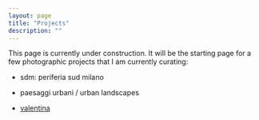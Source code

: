```yaml
---
layout: page
title: "Projects"
description: ""
---
```


This page is currently under construction. It will be the starting page for a few photographic projects that I am currently curating:

* sdm: periferia sud milano

* paesaggi urbani / urban landscapes

* [valentina](project-valentina.html)

<!-- ### [sdm: periferia sud milano](project-sdm.html)

### [paesaggi urbani / urban landscapes](project-milano.html)

 -->